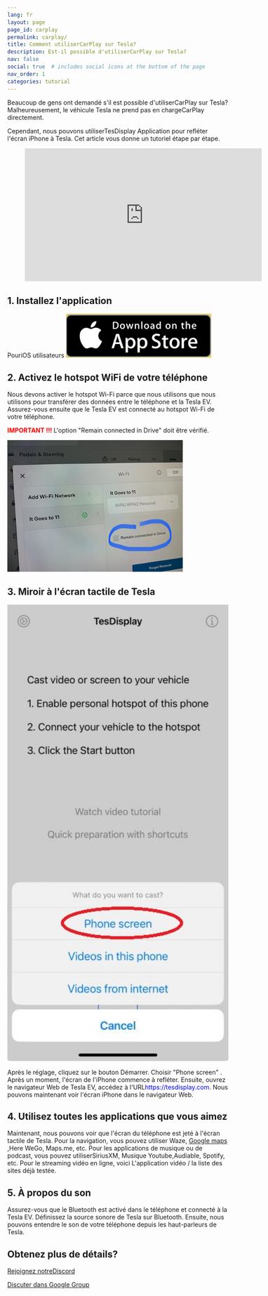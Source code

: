 ```yaml
---
lang: fr
layout: page
page_id: carplay
permalink: carplay/
title: Comment utiliserCarPlay sur Tesla?
description: Est-il possible d'utiliserCarPlay sur Tesla?
nav: false
social: true  # includes social icons at the bottom of the page
nav_order: 1
categories: tutorial
---
```


Beaucoup de gens ont demandé s'il est possible d'utiliserCarPlay sur Tesla? Malheureusement, le véhicule Tesla ne prend pas en chargeCarPlay directement.

Cependant, nous pouvons utiliserTesDisplay Application pour refléter l'écran iPhone à Tesla. Cet article vous donne un tutoriel étape par étape.

<!-- blank line -->
<figure class= "video-container" >
  <iframe width= "540"  height= "303"  src= "https://www.youtube.com/embed/7gpRzQRM3uk"  frameborder= "0"  allowfullscreen= "true" > </iframe>
</figure>
<!-- blank line -->

## 1. Installez l'application
PouriOS utilisateurs
<a id = "appstore"  href = "https://apps.apple.com/app/tesdisplay-screen-mirror/id6469987744" >
  <img src= "/assets/img/app-store-badge.png"  height= "100px" >
</a>

## 2. Activez le hotspot WiFi de votre téléphone
<p> Nous devons activer le hotspot Wi-Fi parce que nous utilisons que nous utilisons pour transférer des données entre le téléphone et la Tesla EV.
Assurez-vous ensuite que le Tesla EV est connecté au hotspot Wi-Fi de votre téléphone. </p>
<p><span style= "color: red" > <b> IMPORTANT !!! </b></span> L'option "Remain connected in Drive"  doit être vérifié. </p>
<img src= "/assets/img/wifi-connected.jpg"  height= "300px" >

## 3. Miroir à l'écran tactile de Tesla
<p style= "text-align: center;" >
<img src= "/assets/img/iphone-screen.jpg"  alt= "The start choice of TesDisplay app"  width= "540px" >
</p>
Après le réglage, cliquez sur le bouton Démarrer. Choisir "Phone screen" . Après un moment, l'écran de l'iPhone commence à refléter.
Ensuite, ouvrez le navigateur Web de Tesla EV, accédez à l'URL<span style= "color:blue" >https://tesdisplay.com</span>. Nous pouvons maintenant voir l'écran iPhone dans le navigateur Web.

## 4. Utilisez toutes les applications que vous aimez
Maintenant, nous pouvons voir que l'écran du téléphone est jeté à l'écran tactile de Tesla.
Pour la navigation, vous pouvez utiliser <un href = "/waze" >Waze</a>, <a href = "/gmap" > Google maps </a>,Here WeGo, Maps.me, etc.
Pour les applications de musique ou de podcast, vous pouvez utiliserSiriusXM, Musique Youtube,Audiable, Spotify, etc.
Pour le streaming vidéo en ligne, voici <un href = "/sites" > L'application vidéo / la liste des sites </a> déjà testée.

## 5. À propos du son
Assurez-vous que le Bluetooth est activé dans le téléphone et connecté à la Tesla EV.
Définissez la source sonore de Tesla sur Bluetooth.
Ensuite, nous pouvons entendre le son de votre téléphone depuis les haut-parleurs de Tesla.

## Obtenez plus de détails?
<p> <a href = "https://discord.gg/Tvbs9uWcN9"  cible = "_blank" > Rejoignez notreDiscord</a> </p>
<p> <a href = "https://groups.google.com/g/tesla-display"  cible = "_blank" > Discuter dans Google Group </a> </p>

